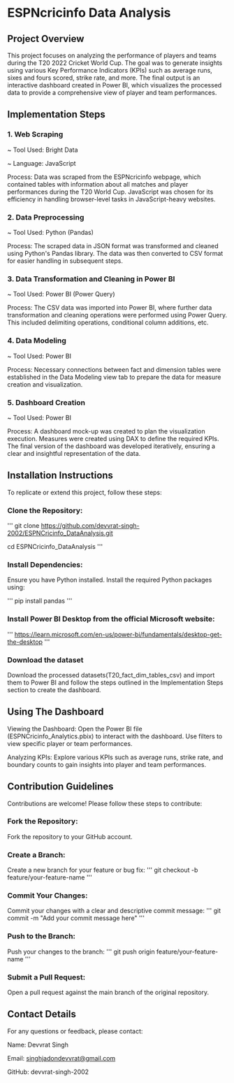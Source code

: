 # ESPNcricinfo Data Analysis



## Project Overview

This project focuses on analyzing the performance of players and teams during the T20 2022 Cricket World Cup. The goal was to generate insights using various Key Performance Indicators (KPIs) such as average runs, sixes and fours scored, strike rate, and more. The final output is an interactive dashboard created in Power BI, which visualizes the processed data to provide a comprehensive view of player and team performances.

## Implementation Steps

### 1. Web Scraping

~ Tool Used: Bright Data

~ Language: JavaScript

Process: Data was scraped from the ESPNcricinfo webpage, which contained tables with information about all matches and player performances during the T20 World Cup. JavaScript was chosen for its efficiency in handling browser-level tasks in JavaScript-heavy websites.

### 2. Data Preprocessing

~ Tool Used: Python (Pandas)

Process: The scraped data in JSON format was transformed and cleaned using Python's Pandas library. The data was then converted to CSV format for easier handling in subsequent steps.

### 3. Data Transformation and Cleaning in Power BI

~ Tool Used: Power BI (Power Query)

Process: The CSV data was imported into Power BI, where further data transformation and cleaning operations were performed using Power Query. This included delimiting operations, conditional column additions, etc.

### 4. Data Modeling

~ Tool Used: Power BI

Process: Necessary connections between fact and dimension tables were established in the Data Modeling view tab to prepare the data for measure creation and visualization.

### 5. Dashboard Creation

~ Tool Used: Power BI

Process: A dashboard mock-up was created to plan the visualization execution. Measures were created using DAX to define the required KPIs. The final version of the dashboard was developed iteratively, ensuring a clear and insightful representation of the data.

## Installation Instructions

To replicate or extend this project, follow these steps:

### Clone the Repository:
'''
git clone https://github.com/devvrat-singh-2002/ESPNCricinfo_DataAnalysis.git

cd ESPNCricinfo_DataAnalysis
'''
### Install Dependencies:

Ensure you have Python installed. Install the required Python packages using:

'''
pip install pandas
'''
### Install Power BI Desktop from the official Microsoft website:

'''
https://learn.microsoft.com/en-us/power-bi/fundamentals/desktop-get-the-desktop
'''

### Download the dataset

Download the processed datasets(T20_fact_dim_tables_csv) and import them to Power BI and follow the steps outlined in the Implementation Steps section to create the dashboard.

## Using The Dashboard 

Viewing the Dashboard: Open the Power BI file (ESPNCricinfo_Analytics.pbix) to interact with the dashboard. Use filters to view specific player or team performances.

Analyzing KPIs: Explore various KPIs such as average runs, strike rate, and boundary counts to gain insights into player and team performances.

## Contribution Guidelines

Contributions are welcome! Please follow these steps to contribute:

### Fork the Repository:

Fork the repository to your GitHub account.

### Create a Branch:

Create a new branch for your feature or bug fix:
'''
git checkout -b feature/your-feature-name
'''
### Commit Your Changes:

Commit your changes with a clear and descriptive commit message:
'''
git commit -m "Add your commit message here"
'''
### Push to the Branch:

Push your changes to the branch:
''' 
git push origin feature/your-feature-name
'''
### Submit a Pull Request:

Open a pull request against the main branch of the original repository.

## Contact Details
For any questions or feedback, please contact:

Name: Devvrat Singh

Email: singhjadondevvrat@gmail.com

GitHub: devvrat-singh-2002
